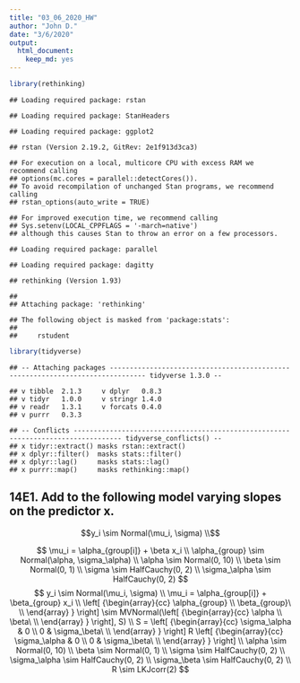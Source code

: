 ```yaml
---
title: "03_06_2020_HW"
author: "John D."
date: "3/6/2020"
output: 
  html_document:
    keep_md: yes
---
```





```r
library(rethinking)
```

```
## Loading required package: rstan
```

```
## Loading required package: StanHeaders
```

```
## Loading required package: ggplot2
```

```
## rstan (Version 2.19.2, GitRev: 2e1f913d3ca3)
```

```
## For execution on a local, multicore CPU with excess RAM we recommend calling
## options(mc.cores = parallel::detectCores()).
## To avoid recompilation of unchanged Stan programs, we recommend calling
## rstan_options(auto_write = TRUE)
```

```
## For improved execution time, we recommend calling
## Sys.setenv(LOCAL_CPPFLAGS = '-march=native')
## although this causes Stan to throw an error on a few processors.
```

```
## Loading required package: parallel
```

```
## Loading required package: dagitty
```

```
## rethinking (Version 1.93)
```

```
## 
## Attaching package: 'rethinking'
```

```
## The following object is masked from 'package:stats':
## 
##     rstudent
```

```r
library(tidyverse)
```

```
## -- Attaching packages ------------------------------------------------------------------------------- tidyverse 1.3.0 --
```

```
## v tibble  2.1.3     v dplyr   0.8.3
## v tidyr   1.0.0     v stringr 1.4.0
## v readr   1.3.1     v forcats 0.4.0
## v purrr   0.3.3
```

```
## -- Conflicts ---------------------------------------------------------------------------------- tidyverse_conflicts() --
## x tidyr::extract() masks rstan::extract()
## x dplyr::filter()  masks stats::filter()
## x dplyr::lag()     masks stats::lag()
## x purrr::map()     masks rethinking::map()
```

## 14E1. Add to the following model varying slopes on the predictor x.


$$y_i \sim Normal(\mu_i, \sigma) \\$$


$$
\mu_i = \alpha_{group[i]} + \beta x_i \\
\alpha_{group} \sim Normal(\alpha, \sigma_\alpha) \\
\alpha \sim Normal(0, 10) \\
\beta \sim Normal(0, 1) \\
\sigma \sim HalfCauchy(0, 2)  \\
\sigma_\alpha \sim HalfCauchy(0, 2)
$$
$$
y_i \sim Normal(\mu_i, \sigma) \\
\mu_i = \alpha_{group[i]} + \beta_{group} x_i \\
\left[ {\begin{array}{cc}
   \alpha_{group} \\
   \beta_{group}\ \\
  \end{array} } \right] \sim MVNormal(\left[ {\begin{array}{cc}
   \alpha \\
   \beta\ \\
  \end{array} } \right], S) \\
S =  \left[ {\begin{array}{cc}
   \sigma_\alpha & 0 \\
   0 & \sigma_\beta\ \\
  \end{array} } \right]
  R
  \left[ {\begin{array}{cc}
   \sigma_\alpha & 0 \\
   0 & \sigma_\beta\ \\
  \end{array} } \right] \\ 
\alpha \sim Normal(0, 10) \\
\beta \sim Normal(0, 1) \\
\sigma \sim HalfCauchy(0, 2)  \\
\sigma_\alpha \sim HalfCauchy(0, 2) \\
\sigma_\beta \sim HalfCauchy(0, 2) \\
R \sim LKJcorr(2)
$$
<!-- ## 14E2. Think up a context in which varying intercepts will be positively correlated with varying slopes. Provide a mechanistic explanation for the correlation -->

<!-- Movie theaters and their attendence throughout the day. Popular theaters will have a higher attendence at any time of the day compared to less popular theaters. At peak times like night, both theaters will have higher attendence with  the more popular theater having a larger increase. -->

<!-- ## 14E3. When is it possible for a varying slopes model to have fewer effective parameters (as estimated by WAIC or DIC) than the corresponding model with fixed (unpooled) slopes? Explain. -->

<!-- Highly correlated groups -->

<!-- ## 14M1. Repeat the café robot simulation from the beginning of the chapter. This time, set rho to zero, so that there is no correlation between intercepts and slopes. How does the posterior distribution of the correlation reflect this change in the underlying simulation? -->

<!-- ```{r} -->
<!-- a <- 3.5 # average morning wait time -->
<!-- b <- (-1) # average difference afternoon wait time -->
<!-- sigma_a <- 1 # std dev in intercepts -->
<!-- sigma_b <- 0.5 # std dev in slopes -->
<!-- rho <- (0) # correlation between intercepts and slopes -->
<!-- Mu <- c( a , b ) # Vector of means for multivariate -->
<!-- cov_ab <- sigma_a*sigma_b*rho # Create off diagonal value for 2X2 matrix -->
<!-- Sigma <- matrix( c(sigma_a^2,cov_ab,cov_ab,sigma_b^2) , ncol=2 ) # Make var-cov matrix -->
<!-- sigmas <- c(sigma_a,sigma_b) # standard deviations -->
<!-- N_cafes <- 20 -->
<!-- library(MASS) -->
<!-- set.seed(5) # used to replicate example -->
<!-- vary_effects <- mvrnorm( N_cafes, Mu, Sigma) -->
<!-- a_cafe <- vary_effects[,1] -->
<!-- b_cafe <- vary_effects[,2] -->
<!-- plot(a_cafe, b_cafe, col = rangi2, -->
<!--      xlab = "intercepts (a_cafe)", -->
<!--      ylab = "slopes (b_cafe)") -->
<!-- # overlay population distribution -->
<!-- library(ellipse) -->
<!-- for (l in c(0.1, 0.3, 0.5, 0.8, 0.99)) -->
<!--   lines(ellipse(Sigma, centre = Mu, level = l), col = col.alpha("black", 0.2)) -->
<!-- set.seed(22) -->
<!-- N_visits <- 10 -->
<!-- afternoon <- rep(0:1,N_visits*N_cafes/2) -->
<!-- cafe_id <- rep( 1:N_cafes , each=N_visits ) -->
<!-- mu <- a_cafe[cafe_id] + b_cafe[cafe_id]*afternoon -->
<!-- sigma <- 0.5 # std dev within cafes -->
<!-- wait <- rnorm( N_visits*N_cafes , mu , sigma ) -->
<!-- d <- data.frame( cafe=cafe_id , afternoon=afternoon , wait=wait ) -->

<!-- m14.1M <- ulam( -->
<!--   alist( -->
<!--     wait ~ normal(mu , sigma), -->
<!--     mu <- a_cafe[cafe] + b_cafe[cafe] * afternoon, -->
<!--     c(a_cafe, b_cafe)[cafe] ~ multi_normal(c(a, b) , Rho , sigma_cafe), -->
<!--     a ~ normal(5, 2), -->
<!--     b ~ normal(-1, 0.5), -->
<!--     sigma_cafe ~ exponential(1), -->
<!--     sigma ~ exponential(1), -->
<!--     Rho ~ lkj_corr(2) -->
<!--   ) , -->
<!--   data = d, -->
<!--   chains = 4, -->
<!--   cores = 4 -->
<!-- ) -->

<!-- post <- extract.samples(m14.1M) -->
<!-- dens( post$Rho[,1,2] ) -->
<!-- ``` -->

<!-- It's mostly around 0, but tails do extend past |0.5| -->

<!-- Trying again with stronger eta -->
<!-- ```{r} -->
<!-- m14.1Ma <- ulam( -->
<!--   alist( -->
<!--     wait ~ normal(mu , sigma), -->
<!--     mu <- a_cafe[cafe] + b_cafe[cafe] * afternoon, -->
<!--     c(a_cafe, b_cafe)[cafe] ~ multi_normal(c(a, b) , Rho , sigma_cafe), -->
<!--     a ~ normal(5, 2), -->
<!--     b ~ normal(-1, 0.5), -->
<!--     sigma_cafe ~ exponential(1), -->
<!--     sigma ~ exponential(1), -->
<!--     Rho ~ lkj_corr(5) -->
<!--   ) , -->
<!--   data = d, -->
<!--   chains = 4, -->
<!--   cores = 4 -->
<!-- ) -->

<!-- post <- extract.samples(m14.1Ma) -->
<!-- dens( post$Rho[,1,2] ) -->
<!-- ``` -->

<!-- look at correlation of posterior -->
<!-- ```{r} -->
<!-- tail(precis(m14.1M, depth = 3), 4) -->
<!-- tail(precis(m14.1Ma, depth = 3), 4) -->
<!-- ``` -->

<!-- Looks like a correlation is about 0 -->

<!-- ## 14M2. Fit this multilevel model to the simulated café data: -->
<!-- $$ -->
<!-- W_i \sim Normal(\mu_i, \sigma) \\ -->
<!-- \mu_i = \alpha_{cafe[i]} + \beta_{cafe[i]}A_i \\ -->
<!-- \alpha_{cafe} \sim Normal(\alpha, \sigma_\alpha) \\ -->
<!-- \beta_{cafe} \sim Normal(\beta, \sigma_\beta) \\ -->
<!-- \alpha \sim Normal(0, 10) \\ -->
<!-- \beta \sim Normal(0, 10)  \\ -->
<!-- \sigma \sim HalfCauchy(0, 1) \\ -->
<!-- \sigma_\alpha \sim HalfCauchy(0, 1)  \\ -->
<!-- \sigma_\beta \sim HalfCauchy(0, 1) \\ -->
<!-- $$ -->

<!-- Use WAIC to compare this model to the model from the chapter, the one that uses a multi-variate -->
<!-- Gaussian prior. Explain the result. -->


<!-- ```{r} -->
<!-- # Bring original simulated data set in -->
<!-- a <- 3.5 # average morning wait time -->
<!-- b <- (-1) # average difference afternoon wait time -->
<!-- sigma_a <- 1 # std dev in intercepts -->
<!-- sigma_b <- 0.5 # std dev in slopes -->
<!-- rho <- (-0.7) # correlation between intercepts and slopes -->
<!-- Mu <- c( a , b ) # Vector of means for multivariate -->
<!-- cov_ab <- sigma_a*sigma_b*rho # Create off diagonal value for 2X2 matrix -->
<!-- Sigma <- matrix( c(sigma_a^2,cov_ab,cov_ab,sigma_b^2) , ncol=2 ) # Make var-cov matrix -->
<!-- sigmas <- c(sigma_a,sigma_b) # standard deviations -->
<!-- N_cafes <- 20 -->
<!-- set.seed(5) # used to replicate example -->
<!-- vary_effects <- mvrnorm( N_cafes, Mu, Sigma) -->
<!-- a_cafe <- vary_effects[,1] -->
<!-- b_cafe <- vary_effects[,2] -->
<!-- set.seed(22) -->
<!-- N_visits <- 10 -->
<!-- afternoon <- rep(0:1,N_visits*N_cafes/2) -->
<!-- cafe_id <- rep( 1:N_cafes , each=N_visits ) -->
<!-- mu <- a_cafe[cafe_id] + b_cafe[cafe_id]*afternoon -->
<!-- sigma <- 0.5 # std dev within cafes -->
<!-- wait <- rnorm( N_visits*N_cafes , mu , sigma ) -->
<!-- d <- data.frame( cafe=cafe_id , afternoon=afternoon , wait=wait ) -->

<!-- # orignal model -->
<!-- m14.1 <- ulam( -->
<!--   alist( -->
<!--     wait ~ normal(mu , sigma), -->
<!--     mu <- a_cafe[cafe] + b_cafe[cafe] * afternoon, -->
<!--     c(a_cafe, b_cafe)[cafe] ~ multi_normal(c(a, b) , Rho , sigma_cafe), -->
<!--     a ~ normal(5, 2), -->
<!--     b ~ normal(-1, 0.5), -->
<!--     sigma_cafe ~ exponential(1), -->
<!--     sigma ~ exponential(1), -->
<!--     Rho ~ lkj_corr(2) -->
<!--   ) , -->
<!--   data = d, -->
<!--   chains = 4, -->
<!--   cores = 4, -->
<!--   log_lik = T -->
<!-- ) -->

<!-- # new model -->
<!-- m14.2 <- ulam( -->
<!--   alist( -->
<!--     wait ~ normal(mu , sigma), -->
<!--     mu <- a_cafe[cafe] + b_cafe[cafe] * afternoon, -->
<!--     a_cafe[cafe] ~ normal(a, sigma_a), -->
<!--     b_cafe[cafe] ~ normal(b, sigma_b), -->
<!--     a ~ normal(5, 2), -->
<!--     b ~ normal(-1, 0.5), -->
<!--     sigma ~ exponential(1), -->
<!--     sigma_a ~ exponential(1), -->
<!--     sigma_b ~ exponential(1) -->
<!--   ) , -->
<!--   data = d, -->
<!--   chains = 4, -->
<!--   cores = 4, -->
<!--   log_lik = T -->
<!-- ) -->

<!-- compare(m14.1,m14.2) -->
<!-- ``` -->

<!-- Basically the same except the varying intercepts and slopes model does slightly better. New model had varying slopes and intercepts, just no covariance. -->
